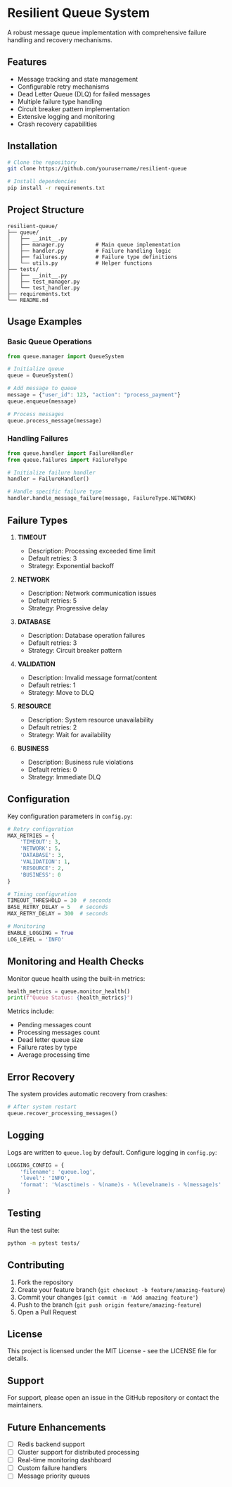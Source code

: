 # Resilient Queue System
A robust message queue implementation with comprehensive failure handling and recovery mechanisms.

## Features
- Message tracking and state management
- Configurable retry mechanisms
- Dead Letter Queue (DLQ) for failed messages
- Multiple failure type handling
- Circuit breaker pattern implementation
- Extensive logging and monitoring
- Crash recovery capabilities

## Installation
```bash
# Clone the repository
git clone https://github.com/yourusername/resilient-queue

# Install dependencies
pip install -r requirements.txt
```

## Project Structure
```
resilient-queue/
├── queue/
│   ├── __init__.py
│   ├── manager.py          # Main queue implementation
│   ├── handler.py          # Failure handling logic
│   ├── failures.py         # Failure type definitions
│   └── utils.py            # Helper functions
├── tests/
│   ├── __init__.py
│   ├── test_manager.py
│   └── test_handler.py
├── requirements.txt
└── README.md
```

## Usage Examples

### Basic Queue Operations
```python
from queue.manager import QueueSystem

# Initialize queue
queue = QueueSystem()

# Add message to queue
message = {"user_id": 123, "action": "process_payment"}
queue.enqueue(message)

# Process messages
queue.process_message(message)
```

### Handling Failures
```python
from queue.handler import FailureHandler
from queue.failures import FailureType

# Initialize failure handler
handler = FailureHandler()

# Handle specific failure type
handler.handle_message_failure(message, FailureType.NETWORK)
```

## Failure Types
1. **TIMEOUT**
   - Description: Processing exceeded time limit
   - Default retries: 3
   - Strategy: Exponential backoff

2. **NETWORK**
   - Description: Network communication issues
   - Default retries: 5
   - Strategy: Progressive delay

3. **DATABASE**
   - Description: Database operation failures
   - Default retries: 3
   - Strategy: Circuit breaker pattern

4. **VALIDATION**
   - Description: Invalid message format/content
   - Default retries: 1
   - Strategy: Move to DLQ

5. **RESOURCE**
   - Description: System resource unavailability
   - Default retries: 2
   - Strategy: Wait for availability

6. **BUSINESS**
   - Description: Business rule violations
   - Default retries: 0
   - Strategy: Immediate DLQ

## Configuration
Key configuration parameters in `config.py`:

```python
# Retry configuration
MAX_RETRIES = {
    'TIMEOUT': 3,
    'NETWORK': 5,
    'DATABASE': 3,
    'VALIDATION': 1,
    'RESOURCE': 2,
    'BUSINESS': 0
}

# Timing configuration
TIMEOUT_THRESHOLD = 30  # seconds
BASE_RETRY_DELAY = 5   # seconds
MAX_RETRY_DELAY = 300  # seconds

# Monitoring
ENABLE_LOGGING = True
LOG_LEVEL = 'INFO'
```

## Monitoring and Health Checks
Monitor queue health using the built-in metrics:

```python
health_metrics = queue.monitor_health()
print(f"Queue Status: {health_metrics}")
```

Metrics include:
- Pending messages count
- Processing messages count
- Dead letter queue size
- Failure rates by type
- Average processing time

## Error Recovery
The system provides automatic recovery from crashes:

```python
# After system restart
queue.recover_processing_messages()
```

## Logging
Logs are written to `queue.log` by default. Configure logging in `config.py`:

```python
LOGGING_CONFIG = {
    'filename': 'queue.log',
    'level': 'INFO',
    'format': '%(asctime)s - %(name)s - %(levelname)s - %(message)s'
}
```

## Testing
Run the test suite:

```bash
python -m pytest tests/
```

## Contributing
1. Fork the repository
2. Create your feature branch (`git checkout -b feature/amazing-feature`)
3. Commit your changes (`git commit -m 'Add amazing feature'`)
4. Push to the branch (`git push origin feature/amazing-feature`)
5. Open a Pull Request

## License
This project is licensed under the MIT License - see the LICENSE file for details.

## Support
For support, please open an issue in the GitHub repository or contact the maintainers.

## Future Enhancements
- [ ] Redis backend support
- [ ] Cluster support for distributed processing
- [ ] Real-time monitoring dashboard
- [ ] Custom failure handlers
- [ ] Message priority queues
